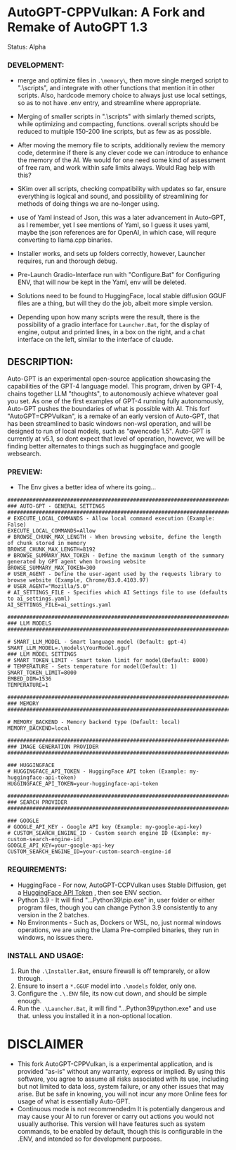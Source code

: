 # AutoGPT-CPPVulkan: A Fork and Remake of AutoGPT 1.3
Status: Alpha

### DEVELOPMENT:
- merge and optimize files in `.\memory\`, then move single merged script to ".\scripts", and integrate with other functions that mention it in other scripts. Also, hardcode memory choice to always just use local settings, so as to not have .env entry, and streamline where appropriate. 
- Merging of smaller scripts in ".\scripts\" with simlarly themed scripts, while optimizing and compacting, functions. overall scripts should be reduced to multiple 150-200 line scripts, but as few as as possible.
- After moving the memory file to scripts, additionally review the memory code, determine if there is any clever code we can introduce to enhance the memory of the AI. We would for one need some kind of assessment of free ram, and work within safe limits always. Would Rag help with this?
- SKim over all scripts, checking compatibility with updates so far, ensure everything is logical and sound, and possibility of streamlining for methods of doing things we are no-longer using.
- use of Yaml instead of Json, this was a later advancement in Auto-GPT, as I remember, yet I see mentions of Yaml, so I guess it uses yaml, maybe the json references are for OpenAI, in which case, will requre converting to llama.cpp binaries.

- Installer works, and sets up folders correctly, however, Launcher requires, run and thorough debug.
- Pre-Launch Gradio-Interface run with "Configure.Bat" for Configuring ENV, that will now be kept in the Yaml, env will be deleted.
- Solutions need to be found to HuggingFace, local stable diffusion GGUF files are a thing, but will they do the job, albeit more simple version. 
- Depending upon how many scripts were the result, there is the possibility of a gradio interface for `Launcher.Bat`, for the display of engine, output and printed lines, in a box on the right, and a chat interface on the left, similar to the interface of claude.

## DESCRIPTION:
Auto-GPT is an experimental open-source application showcasing the capabilities of the GPT-4 language model. This program, driven by GPT-4, chains together LLM "thoughts", to autonomously achieve whatever goal you set. As one of the first examples of GPT-4 running fully autonomously, Auto-GPT pushes the boundaries of what is possible with AI. This forf "AutoGPT=CPPVulkan", is a remake of an early version of Auto-GPT, that has been streamlined to basic windows non-wsl operation, and will be designed to run of local models, such as "qwencode 1.5". Auto-GPT is currently at v5.1, so dont expect that level of operation, however, we will be finding better alternates to things such as huggingface and google websearch.

### PREVIEW:
- The Env gives a better idea of where its going...
```
################################################################################
### AUTO-GPT - GENERAL SETTINGS
################################################################################
# EXECUTE_LOCAL_COMMANDS - Allow local command execution (Example: False)
EXECUTE_LOCAL_COMMANDS=Allow
# BROWSE_CHUNK_MAX_LENGTH - When browsing website, define the length of chunk stored in memory
BROWSE_CHUNK_MAX_LENGTH=8192
# BROWSE_SUMMARY_MAX_TOKEN - Define the maximum length of the summary generated by GPT agent when browsing website
BROWSE_SUMMARY_MAX_TOKEN=300
# USER_AGENT - Define the user-agent used by the requests library to browse website (Example, Chrome/83.0.4103.97)
# USER_AGENT="Mozilla/5.0"
# AI_SETTINGS_FILE - Specifies which AI Settings file to use (defaults to ai_settings.yaml)
AI_SETTINGS_FILE=ai_settings.yaml

################################################################################
### LLM MODELS
################################################################################

# SMART_LLM_MODEL - Smart language model (Default: gpt-4)
SMART_LLM_MODEL=.\models\YourModel.gguf
### LLM MODEL SETTINGS
# SMART_TOKEN_LIMIT - Smart token limit for model(Default: 8000)
# TEMPERATURE - Sets temperature for model(Default: 1)
SMART_TOKEN_LIMIT=8000
EMBED_DIM=1536
TEMPERATURE=1

################################################################################
### MEMORY
################################################################################

# MEMORY_BACKEND - Memory backend type (Default: local)
MEMORY_BACKEND=local

################################################################################
### IMAGE GENERATION PROVIDER
################################################################################

### HUGGINGFACE
# HUGGINGFACE_API_TOKEN - HuggingFace API token (Example: my-huggingface-api-token)
HUGGINGFACE_API_TOKEN=your-huggingface-api-token

################################################################################
### SEARCH PROVIDER
################################################################################

### GOOGLE
# GOOGLE_API_KEY - Google API key (Example: my-google-api-key)
# CUSTOM_SEARCH_ENGINE_ID - Custom search engine ID (Example: my-custom-search-engine-id)
GOOGLE_API_KEY=your-google-api-key
CUSTOM_SEARCH_ENGINE_ID=your-custom-search-engine-id
```

### REQUIREMENTS:
- HuggingFace - For now, AutoGPT-CCPVulkan uses Stable Diffusion, get a [HuggingFace API Token](https://huggingface.co/settings/tokens) , then see ENV section.
- Python 3.9 - It will find "...Python39\pip.exe" in, user folder or either program files, though you can change Python 3.9 consistently to any version in the 2 batches.
- No Environments - Such as, Dockers or WSL, no, just normal windows operations, we are using the Llama Pre-compiled binaries, they run in windows, no issues there. 

### INSTALL AND USAGE:
1. Run the `.\Installer.Bat`, ensure firewall is off temprarely, or allow through. 
2. Ensure to insert a `*.GGUF` model into `.\models` folder, only one.
2. Configure the `.\.ENV` file, its now cut down, and should be simple enough.
3. Run the `.\Launcher.Bat`, it will find "...Python39\python.exe" and use that. unless you installed it in a non-optional location.

# DISCLAIMER
- This fork AutoGPT-CPPVulkan, is a experimental application, and is provided "as-is" without any warranty, express or implied. By using this software, you agree to assume all risks associated with its use, including but not limited to data loss, system failure, or any other issues that may arise. But be safe in knowing, you will not incur any more Online fees for usage of what is essentially Auto-GPT. 
- Continuous mode is not recommendedm It is potentially dangerous and may cause your AI to run forever or carry out actions you would not usually authorise. This version will have features such as system commands, to be enabled by default, though this is configurable in the .ENV, and intended so for development purposes.
